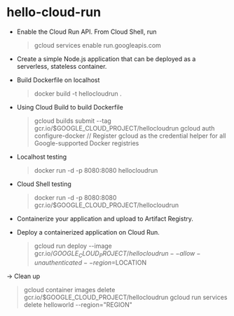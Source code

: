 # hello-cloud-run

- Enable the Cloud Run API.
  From Cloud Shell, run 
  > gcloud services enable run.googleapis.com

- Create a simple Node.js application that can be deployed as a serverless, stateless container.

- Build Dockerfile on localhost
  > docker build -t hellocloudrun .

- Using Cloud Build to build Dockerfile
  > gcloud builds submit --tag gcr.io/$GOOGLE_CLOUD_PROJECT/hellocloudrun
  > gcloud auth configure-docker // Register gcloud as the credential helper for all Google-supported Docker registries

- Localhost testing
  > docker run -d -p 8080:8080 hellocloudrun

- Cloud Shell testing
  > docker run -d -p 8080:8080 gcr.io/$GOOGLE_CLOUD_PROJECT/hellocloudrun

- Containerize your application and upload to Artifact Registry.
- Deploy a containerized application on Cloud Run.
  > gcloud run deploy --image gcr.io/$GOOGLE_CLOUD_PROJECT/hellocloudrun --allow-unauthenticated --region=$LOCATION

-> Clean up
  > gcloud container images delete gcr.io/$GOOGLE_CLOUD_PROJECT/hellocloudrun
  > gcloud run services delete helloworld --region="REGION"

